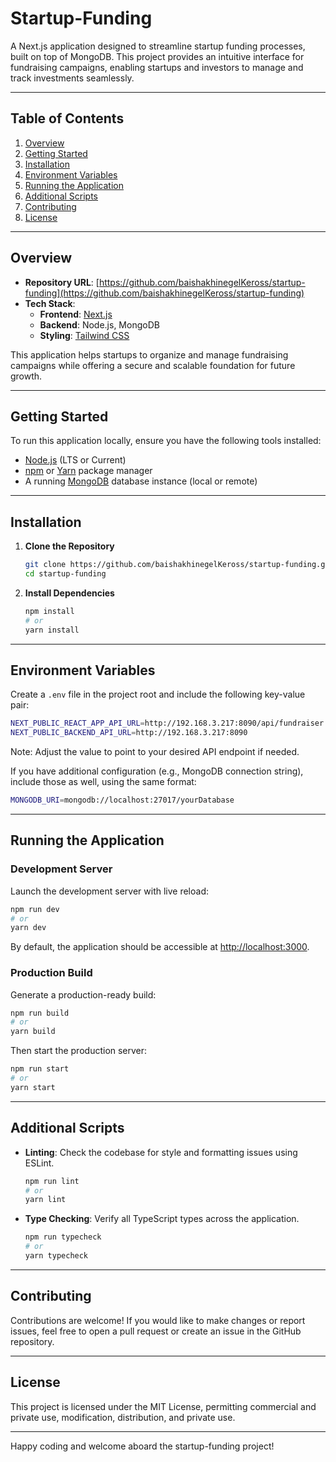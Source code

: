 # Startup-Funding

A Next.js application designed to streamline startup funding processes, built on top of MongoDB. This project provides an intuitive interface for fundraising campaigns, enabling startups and investors to manage and track investments seamlessly.

---

## Table of Contents

1. [Overview](#overview)
2. [Getting Started](#getting-started)
3. [Installation](#installation)
4. [Environment Variables](#environment-variables)
5. [Running the Application](#running-the-application)
6. [Additional Scripts](#additional-scripts)
7. [Contributing](#contributing)
8. [License](#license)

---

## Overview

- **Repository URL**: [https://github.com/baishakhinegelKeross/startup-funding](https://github.com/baishakhinegelKeross/startup-funding)
- **Tech Stack**:
  - **Frontend**: [Next.js](https://nextjs.org/)
  - **Backend**: Node.js, MongoDB
  - **Styling**: [Tailwind CSS](https://tailwindcss.com/)

This application helps startups to organize and manage fundraising campaigns while offering a secure and scalable foundation for future growth.

---

## Getting Started

To run this application locally, ensure you have the following tools installed:

- [Node.js](https://nodejs.org/) (LTS or Current)
- [npm](https://www.npmjs.com/) or [Yarn](https://yarnpkg.com/) package manager
- A running [MongoDB](https://www.mongodb.com/) database instance (local or remote)

---

## Installation

1. **Clone the Repository**

   ```bash
   git clone https://github.com/baishakhinegelKeross/startup-funding.git
   cd startup-funding
   ```

2. **Install Dependencies**

   ```bash
   npm install
   # or
   yarn install
   ```

---

## Environment Variables

Create a `.env` file in the project root and include the following key-value pair:

```bash
NEXT_PUBLIC_REACT_APP_API_URL=http://192.168.3.217:8090/api/fundraiser
NEXT_PUBLIC_BACKEND_API_URL=http://192.168.3.217:8090
```

Note: Adjust the value to point to your desired API endpoint if needed.

If you have additional configuration (e.g., MongoDB connection string), include those as well, using the same format:

```bash
MONGODB_URI=mongodb://localhost:27017/yourDatabase
```

---

## Running the Application

### Development Server

Launch the development server with live reload:

```bash
npm run dev
# or
yarn dev
```

By default, the application should be accessible at [http://localhost:3000](http://localhost:3000).

### Production Build

Generate a production-ready build:

```bash
npm run build
# or
yarn build
```

Then start the production server:

```bash
npm run start
# or
yarn start
```

---

## Additional Scripts

- **Linting**: Check the codebase for style and formatting issues using ESLint.

  ```bash
  npm run lint
  # or
  yarn lint
  ```

- **Type Checking**: Verify all TypeScript types across the application.

  ```bash
  npm run typecheck
  # or
  yarn typecheck
  ```

---

## Contributing

Contributions are welcome! If you would like to make changes or report issues, feel free to open a pull request or create an issue in the GitHub repository.

---

## License

This project is licensed under the MIT License, permitting commercial and private use, modification, distribution, and private use.

---

Happy coding and welcome aboard the startup-funding project!
